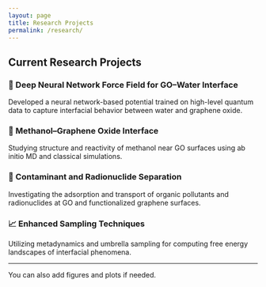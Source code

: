 ```yaml
---
layout: page
title: Research Projects
permalink: /research/
---
```


## Current Research Projects

### 🧠 Deep Neural Network Force Field for GO–Water Interface
Developed a neural network-based potential trained on high-level quantum data to capture interfacial behavior between water and graphene oxide.

### 🧪 Methanol–Graphene Oxide Interface
Studying structure and reactivity of methanol near GO surfaces using ab initio MD and classical simulations.

### 🌊 Contaminant and Radionuclide Separation
Investigating the adsorption and transport of organic pollutants and radionuclides at GO and functionalized graphene surfaces.

### 📈 Enhanced Sampling Techniques
Utilizing metadynamics and umbrella sampling for computing free energy landscapes of interfacial phenomena.

---

You can also add figures and plots if needed.